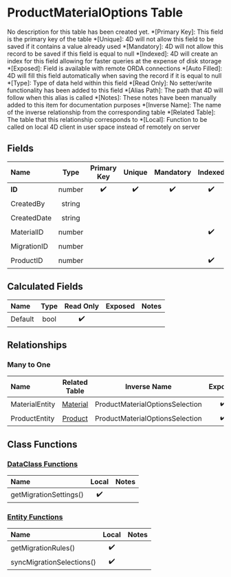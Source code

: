 ﻿# ProductMaterialOptions Table
No description for this table has been created yet.
*[Primary Key]: This field is the primary key of the table
*[Unique]: 4D will not allow this field to be saved if it contains a value already used
*[Mandatory]: 4D will not allow this record to be saved if this field is equal to null
*[Indexed]: 4D will create an index for this field allowing for faster queries at the expense of disk storage
*[Exposed]: Field is available with remote ORDA connections
*[Auto Filled]: 4D will fill this field automatically when saving the record if it is equal to null
*[Type]: Type of data held within this field
*[Read Only]: No setter/write functionality has been added to this field
*[Alias Path]: The path that 4D will follow when this alias is called
*[Notes]: These notes have been manually added to this item for documentation purposes
*[Inverse Name]: The name of the inverse relationship from the corresponding table
*[Related Table]: The table that this relationship corresponds to
*[Local]: Function to be called on local 4D client in user space instead of remotely on server
## Fields
|Name|Type|Primary Key|Unique|Mandatory|Indexed|Exposed|Auto Filled|Notes|
|:---|:---:|:---:|:---:|:---:|:---:|:---:|:---:|:---:|
|**ID**|number|✔️|✔️|✔️|✔️|✔️|✔️||
|CreatedBy|string|||||✔️|||
|CreatedDate|string|||||✔️|||
|MaterialID|number||||✔️|✔️|||
|MigrationID|number|||||✔️|||
|ProductID|number||||✔️|✔️|||
## Calculated Fields
|Name|Type|Read Only|Exposed|Notes|
|:---|:---:|:---:|:---:|:---:|
|Default|bool|✔️|||
## Relationships
### Many to One
|Name|Related Table|Inverse Name|Exposed|Notes|
|:---|:---:|:---:|:---:|:---:|
|MaterialEntity|[Material](Material.md)|ProductMaterialOptionsSelection|✔️||
|ProductEntity|[Product](Product.md)|ProductMaterialOptionsSelection|✔️||
## Class Functions
### [DataClass Functions](https://github.com/synthotec/SynthoTec-4D/blob/main/Project/Sources/Classes/ProductMaterialOptions.4dm)
|Name|Local|Notes|
|:---|:---:|:---:|
|getMigrationSettings()|✔️||
### [Entity Functions](https://github.com/synthotec/SynthoTec-4D/blob/main/Project/Sources/Classes/ProductMaterialOptionsEntity.4dm)
|Name|Local|Notes|
|:---|:---:|:---:|
|getMigrationRules()|✔️||
|syncMigrationSelections()|✔️||